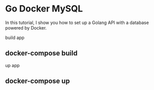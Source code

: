 # Go Docker MySQL
In this tutorial, I show you how to set up a Golang API with a database powered by Docker. 

build app
## docker-compose build

up app
## docker-compose up
